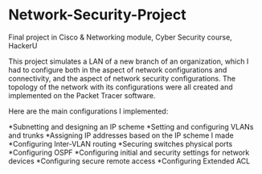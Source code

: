 # Network-Security-Project
Final project in Cisco &amp; Networking module, Cyber Security course, HackerU

This project simulates a LAN of a new branch of an organization, which I had to configure both in the aspect of network configurations and connectivity, and the aspect of network security configurations. The topology of the network with its configurations were all created and implemented on the Packet Tracer software.

Here are the main configurations I implemented:
 
*Subnetting and designing an IP scheme
*Setting and configuring VLANs and trunks
*Assigning IP addresses based on the IP scheme I made
*Configuring Inter-VLAN routing
*Securing switches physical ports
*Configuring OSPF
*Configuring initial and security settings for network devices
*Configuring secure remote access
*Configuring Extended ACL
